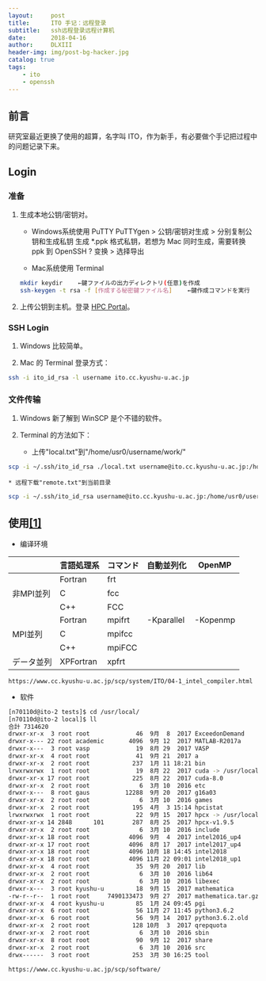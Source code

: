 ```yaml
---
layout:     post
title:      ITO 手记：远程登录
subtitle:   ssh远程登录远程计算机
date:       2018-04-16
author:     DLXIII
header-img: img/post-bg-hacker.jpg
catalog: true
tags:
    - ito
    - openssh
---
```



## 前言

研究室最近更换了使用的超算，名字叫 ITO，作为新手，有必要做个手记把过程中的问题记录下来。

## Login

### 准备

1. 生成本地公钥/密钥对。

	* Windows系统使用 PuTTY
		PuTTYgen > 公钥/密钥对生成 > 分别复制公钥和生成私钥
		生成 *.ppk 格式私钥，若想为 Mac 同时生成，需要转换 ppk 到 OpenSSH ? 变换 > 选择导出
		
	* Mac系统使用 Terminal
	~~~ bash
	mkdir keydir 　　←鍵ファイルの出力ディレクトリ(任意)を作成
	ssh-keygen -t rsa -f [作成する秘密鍵ファイル名] 　　←鍵作成コマンドを実行
	~~~

2. 上传公钥到主机。登录 [HPC Portal](https://ito-portal.cc.kyushu-u.ac.jp/itoportal "HPC Portal")。

### SSH Login

1. Windows 比较简单。

2. Mac 的 Terminal 登录方式： 

~~~ bash
ssh -i ito_id_rsa -l username ito.cc.kyushu-u.ac.jp
~~~

### 文件传输

1. Windows 新了解到 WinSCP 是个不错的软件。

2. Terminal 的方法如下：
	* 上传"local.txt"到"/home/usr0/username/work/"
~~~ bash
scp -i ~/.ssh/ito_id_rsa ./local.txt username@ito.cc.kyushu-u.ac.jp:/home/usr0/username/work/
~~~
	* 远程下载"remote.txt"到当前目录
~~~ bash
scp -i ~/.ssh/ito_id_rsa username@ito.cc.kyushu-u.ac.jp:/home/usr0/username/remote.txt ./
~~~

## 使用[[1]][配置]

* 编译环境

|   |言語処理系|コマンド|自動並列化|OpenMP|
| ------------ | ------------ | ------------ | ------------ | ------------ |
|   |Fortran|frt|   |   |
|非MPI並列|C|fcc|   |   |
|   |C++|FCC||   |
|   |Fortran|mpifrt|-Kparallel|-Kopenmp|
|MPI並列|C|mpifcc|   |   |
|   |C++|mpiFCC||   |
|データ並列|XPFortran|xpfrt|   |   |

	https://www.cc.kyushu-u.ac.jp/scp/system/ITO/04-1_intel_compiler.html

* 软件

~~~ bash
[n70110d@ito-2 tests]$ cd /usr/local/
[n70110d@ito-2 local]$ ll
合計 7314620
drwxr-xr-x  3 root root             46  9月  8  2017 ExceedonDemand
drwxr-x--- 22 root academic       4096  9月 12  2017 MATLAB-R2017a
drwxr-x---  3 root vasp             19  8月 29  2017 VASP
drwxr-xr-x  4 root root             41  9月 21  2017 a
drwxr-xr-x  2 root root            237  1月 11 18:21 bin
lrwxrwxrwx  1 root root             19  8月 22  2017 cuda -> /usr/local/cuda-8.0
drwxr-xr-x 17 root root            225  8月 22  2017 cuda-8.0
drwxr-xr-x  2 root root              6  3月 10  2016 etc
drwxr-x---  8 root gaus          12288  9月 20  2017 g16a03
drwxr-xr-x  2 root root              6  3月 10  2016 games
drwxr-xr-x  2 root root            195  4月  3 15:14 hpcistat
lrwxrwxrwx  1 root root             22  9月 15  2017 hpcx -> /usr/local/hpcx-v1.9.5
drwxr-xr-x 14 2848      101        287  8月 25  2017 hpcx-v1.9.5
drwxr-xr-x  2 root root              6  3月 10  2016 include
drwxr-xr-x 18 root root           4096  9月  4  2017 intel2016_up4
drwxr-xr-x 17 root root           4096  8月 17  2017 intel2017_up4
drwxr-xr-x 18 root root           4096 10月 18 14:45 intel2018
drwxr-xr-x 18 root root           4096 11月 22 09:01 intel2018_up1
drwxr-xr-x  4 root root             35  9月 20  2017 lib
drwxr-xr-x  2 root root              6  3月 10  2016 lib64
drwxr-xr-x  2 root root              6  3月 10  2016 libexec
drwxr-x---  3 root kyushu-u         18  9月 15  2017 mathematica
-rw-r--r--  1 root root     7490133473  9月 27  2017 mathematica.tar.gz
drwxr-xr-x  4 root kyushu-u         85  1月 24 09:45 pgi
drwxr-xr-x  6 root root             56 11月 27 11:45 python3.6.2
drwxr-xr-x  6 root root             56  9月 14  2017 python3.6.2.old
drwxr-xr-x  2 root root            128 10月  3  2017 qrepquota
drwxr-xr-x  2 root root              6  3月 10  2016 sbin
drwxr-xr-x  8 root root             90  9月 12  2017 share
drwxr-xr-x  2 root root              6  3月 10  2016 src
drwx------  3 root root            253  3月 30 16:25 tool
~~~

	https://www.cc.kyushu-u.ac.jp/scp/software/

[配置]: https://www.cc.kyushu-u.ac.jp/scp/system/ITO/02-1_fujitsu_compiler.html "系统配置了编译器，富士通 Compiler Suit。"
